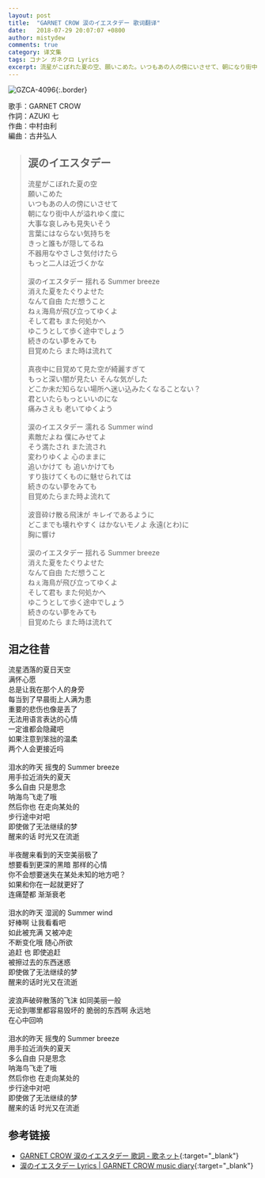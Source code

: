 ```yaml
---
layout: post
title:  "GARNET CROW 涙のイエスタデー 歌词翻译"
date:   2018-07-29 20:07:07 +0800
author: mistydew
comments: true
category: 译文集
tags: コナン ガネクロ Lyrics
excerpt: 流星がこぼれた夏の空、願いこめた。いつもあの人の傍にいさせて、朝になり街中人が溢れゆく度に。
---
```

![GZCA-4096](https://crowsub.github.io/images/discography/single/GZCA-4096.jpg){:.border}

歌手：GARNET CROW<br>
作詞：AZUKI 七<br>
作曲：中村由利<br>
編曲：古井弘人

<blockquote class="lyric-original">
  <h2>涙のイエスタデー</h2>
  <p>
    流星がこぼれた夏の空<br>
    願いこめた<br>
    いつもあの人の傍にいさせて<br>
    朝になり街中人が溢れゆく度に<br>
    大事な哀しみも見失いそう<br>
    言葉にはならない気持ちを<br>
    きっと誰もが隠してるね<br>
    不器用なやさしさ気付けたら<br>
    もっと二人は近づくかな<br>
    <br>
    涙のイエスタデー 揺れる Summer breeze<br>
    消えた夏をたぐりよせた<br>
    なんて自由 ただ想うこと<br>
    ねぇ海鳥が飛び立ってゆくよ<br>
    そして君も また何処かへ<br>
    ゆこうとして歩く途中でしょう<br>
    続きのない夢をみても<br>
    目覚めたら また時は流れて<br>
    <br>
    真夜中に目覚めて見た空が綺麗すぎて<br>
    もっと深い闇が見たい そんな気がした<br>
    どこか未だ知らない場所へ迷い込みたくなることない？<br>
    君といたらもっといいのにな<br>
    痛みさえも 老いてゆくよう<br>
    <br>
    涙のイエスタデー 濡れる Summer wind<br>
    素敵だよね 僕にみせてよ<br>
    そう満たされ また流され<br>
    変わりゆくよ 心のままに<br>
    追いかけて も 追いかけても<br>
    すり抜けてくものに魅せられては<br>
    続きのない夢をみても<br>
    目覚めたらまた時よ流れて<br>
    <br>
    波音砕け散る飛沫が キレイであるように<br>
    どこまでも壊れやすく はかないモノよ 永遠(とわ)に<br>
    胸に響け<br>
    <br>
    涙のイエスタデー 揺れる Summer breeze<br>
    消えた夏をたぐりよせた<br>
    なんて自由 ただ想うこと<br>
    ねぇ海鳥が飛び立ってゆくよ<br>
    そして君も また何処かへ<br>
    ゆこうとして歩く途中でしょう<br>
    続きのない夢をみても<br>
    目覚めたら また時は流れて
  </p>
</blockquote>

<div class="lyric-translation">
  <h2>泪之往昔</h2>
  <p>
    流星洒落的夏日天空<br>
    满怀心愿<br>
    总是让我在那个人的身旁<br>
    每当到了早晨街上人满为患<br>
    重要的悲伤也像是丢了<br>
    无法用语言表达的心情<br>
    一定谁都会隐藏吧<br>
    如果注意到笨拙的温柔<br>
    两个人会更接近吗<br>
    <br>
    泪水的昨天 摇曳的 Summer breeze<br>
    用手拉近消失的夏天<br>
    多么自由 只是思念<br>
    呐海鸟飞走了哦<br>
    然后你也 在走向某处的<br>
    步行途中对吧<br>
    即使做了无法继续的梦<br>
    醒来的话 时光又在流逝<br>
    <br>
    半夜醒来看到的天空美丽极了<br>
    想要看到更深的黑暗 那样的心情<br>
    你不会想要迷失在某处未知的地方吧？<br>
    如果和你在一起就更好了<br>
    连痛楚都 渐渐衰老<br>
    <br>
    泪水的昨天 湿润的 Summer wind<br>
    好棒啊 让我看看吧<br>
    如此被充满 又被冲走<br>
    不断变化哦 随心所欲<br>
    追赶 也 即使追赶<br>
    被擦过去的东西迷惑<br>
    即使做了无法继续的梦<br>
    醒来的话时光又在流逝<br>
    <br>
    波浪声破碎散落的飞沫 如同美丽一般<br>
    无论到哪里都容易毁坏的 脆弱的东西啊 永远地<br>
    在心中回响<br>
    <br>
    泪水的昨天 摇曳的 Summer breeze<br>
    用手拉近消失的夏天<br>
    多么自由 只是思念<br>
    呐海鸟飞走了哦<br>
    然后你也 在走向某处的<br>
    步行途中对吧<br>
    即使做了无法继续的梦<br>
    醒来的话 时光又在流逝
  </p>
</div>

## 参考链接

* [GARNET CROW 涙のイエスタデー 歌詞 - 歌ネット](https://www.uta-net.com/song/55020/){:target="_blank"}
* [涙のイエスタデー Lyrics \| GARNET CROW music diary](https://crowsub.github.io/lyrics/original/涙のイエスタデー.html){:target="_blank"}
